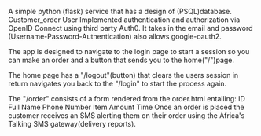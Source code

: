 A simple python (flask) service that has a design of (PSQL)database.
    Customer_order
    User
Implemented authentication and authorization via OpenID Connect using third party Auth0. It takes in the email and password (Username-Password-Authentication) also allows google-oauth2.

The app  is designed to navigate to the login page to start a session so you can make an order and a button that sends you to the home("/")page.

The home page has a "/logout"(button) that clears the users session in return navigates you back to the "/login" to start the process again.

The "/order" consists of a form rendered from the order.html entailing:
    ID
    Full Name
    Phone Number
    Item
    Amount
    Time
Once an order is placed the customer receives an SMS alerting them on their order using the Africa's Talking SMS gateway(delivery reports).